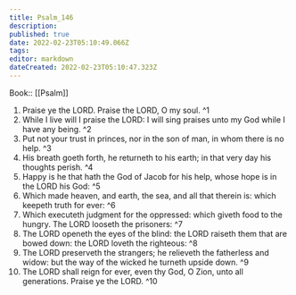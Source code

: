```yaml
---
title: Psalm_146
description: 
published: true
date: 2022-02-23T05:10:49.066Z
tags: 
editor: markdown
dateCreated: 2022-02-23T05:10:47.323Z
---
```


 Book:: [[Psalm]]
 1. Praise ye the LORD. Praise the LORD, O my soul. ^1
 2. While I live will I praise the LORD: I will sing praises unto my God while I have any being. ^2
 3. Put not your trust in princes, nor in the son of man, in whom there is no help. ^3
 4. His breath goeth forth, he returneth to his earth; in that very day his thoughts perish. ^4
 5. Happy is he that hath the God of Jacob for his help, whose hope is in the LORD his God: ^5
 6. Which made heaven, and earth, the sea, and all that therein is: which keepeth truth for ever: ^6
 7. Which executeth judgment for the oppressed: which giveth food to the hungry. The LORD looseth the prisoners: ^7
 8. The LORD openeth the eyes of the blind: the LORD raiseth them that are bowed down: the LORD loveth the righteous: ^8
 9. The LORD preserveth the strangers; he relieveth the fatherless and widow: but the way of the wicked he turneth upside down. ^9
 10. The LORD shall reign for ever, even thy God, O Zion, unto all generations. Praise ye the LORD. ^10
